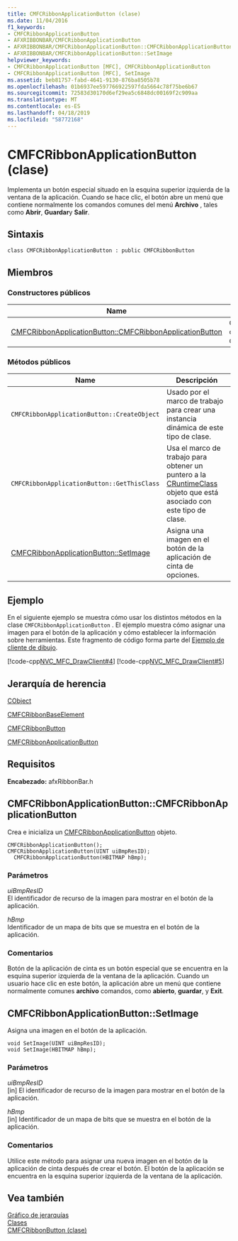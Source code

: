 ```yaml
---
title: CMFCRibbonApplicationButton (clase)
ms.date: 11/04/2016
f1_keywords:
- CMFCRibbonApplicationButton
- AFXRIBBONBAR/CMFCRibbonApplicationButton
- AFXRIBBONBAR/CMFCRibbonApplicationButton::CMFCRibbonApplicationButton
- AFXRIBBONBAR/CMFCRibbonApplicationButton::SetImage
helpviewer_keywords:
- CMFCRibbonApplicationButton [MFC], CMFCRibbonApplicationButton
- CMFCRibbonApplicationButton [MFC], SetImage
ms.assetid: beb81757-fabd-4641-9130-876ba8505b78
ms.openlocfilehash: 01b6937ee597766922597fda5664c78f75be6b67
ms.sourcegitcommit: 72583d30170d6ef29ea5c6848dc00169f2c909aa
ms.translationtype: MT
ms.contentlocale: es-ES
ms.lasthandoff: 04/18/2019
ms.locfileid: "58772168"
---
```

# <a name="cmfcribbonapplicationbutton-class"></a>CMFCRibbonApplicationButton (clase)

Implementa un botón especial situado en la esquina superior izquierda de la ventana de la aplicación. Cuando se hace clic, el botón abre un menú que contiene normalmente los comandos comunes del menú **Archivo** , tales como **Abrir**, **Guardar**y **Salir**.

## <a name="syntax"></a>Sintaxis

```
class CMFCRibbonApplicationButton : public CMFCRibbonButton
```

## <a name="members"></a>Miembros

### <a name="public-constructors"></a>Constructores públicos

|Name|Descripción|
|----------|-----------------|
|[CMFCRibbonApplicationButton::CMFCRibbonApplicationButton](#cmfcribbonapplicationbutton)|Construye e inicializa un objeto `CMFCRibbonApplicationButton`.|

### <a name="public-methods"></a>Métodos públicos

|Name|Descripción|
|----------|-----------------|
|`CMFCRibbonApplicationButton::CreateObject`|Usado por el marco de trabajo para crear una instancia dinámica de este tipo de clase.|
|`CMFCRibbonApplicationButton::GetThisClass`|Usa el marco de trabajo para obtener un puntero a la [CRuntimeClass](../../mfc/reference/cruntimeclass-structure.md) objeto que está asociado con este tipo de clase.|
|[CMFCRibbonApplicationButton::SetImage](#setimage)|Asigna una imagen en el botón de la aplicación de cinta de opciones.|

## <a name="example"></a>Ejemplo

En el siguiente ejemplo se muestra cómo usar los distintos métodos en la clase `CMFCRibbonApplicationButton` . El ejemplo muestra cómo asignar una imagen para el botón de la aplicación y cómo establecer la información sobre herramientas. Este fragmento de código forma parte del [Ejemplo de cliente de dibujo](../../overview/visual-cpp-samples.md).

[!code-cpp[NVC_MFC_DrawClient#4](../../mfc/reference/codesnippet/cpp/cmfcribbonapplicationbutton-class_1.h)]
[!code-cpp[NVC_MFC_DrawClient#5](../../mfc/reference/codesnippet/cpp/cmfcribbonapplicationbutton-class_2.cpp)]

## <a name="inheritance-hierarchy"></a>Jerarquía de herencia

[CObject](../../mfc/reference/cobject-class.md)

[CMFCRibbonBaseElement](../../mfc/reference/cmfcribbonbaseelement-class.md)

[CMFCRibbonButton](../../mfc/reference/cmfcribbonbutton-class.md)

[CMFCRibbonApplicationButton](../../mfc/reference/cmfcribbonapplicationbutton-class.md)

## <a name="requirements"></a>Requisitos

**Encabezado:** afxRibbonBar.h

##  <a name="cmfcribbonapplicationbutton"></a>  CMFCRibbonApplicationButton::CMFCRibbonApplicationButton

Crea e inicializa un [CMFCRibbonApplicationButton](../../mfc/reference/cmfcribbonapplicationbutton-class.md) objeto.

```
CMFCRibbonApplicationButton();
CMFCRibbonApplicationButton(UINT uiBmpResID);
  CMFCRibbonApplicationButton(HBITMAP hBmp);
```

### <a name="parameters"></a>Parámetros

*uiBmpResID*<br/>
El identificador de recurso de la imagen para mostrar en el botón de la aplicación.

*hBmp*<br/>
Identificador de un mapa de bits que se muestra en el botón de la aplicación.

### <a name="remarks"></a>Comentarios

Botón de la aplicación de cinta es un botón especial que se encuentra en la esquina superior izquierda de la ventana de la aplicación. Cuando un usuario hace clic en este botón, la aplicación abre un menú que contiene normalmente comunes **archivo** comandos, como **abierto**, **guardar**, y **Exit**.

##  <a name="setimage"></a>  CMFCRibbonApplicationButton::SetImage

Asigna una imagen en el botón de la aplicación.

```
void SetImage(UINT uiBmpResID);
void SetImage(HBITMAP hBmp);
```

### <a name="parameters"></a>Parámetros

*uiBmpResID*<br/>
[in] El identificador de recurso de la imagen para mostrar en el botón de la aplicación.

*hBmp*<br/>
[in] Identificador de un mapa de bits que se muestra en el botón de la aplicación.

### <a name="remarks"></a>Comentarios

Utilice este método para asignar una nueva imagen en el botón de la aplicación de cinta después de crear el botón. El botón de la aplicación se encuentra en la esquina superior izquierda de la ventana de la aplicación.

## <a name="see-also"></a>Vea también

[Gráfico de jerarquías](../../mfc/hierarchy-chart.md)<br/>
[Clases](../../mfc/reference/mfc-classes.md)<br/>
[CMFCRibbonButton (clase)](../../mfc/reference/cmfcribbonbutton-class.md)
